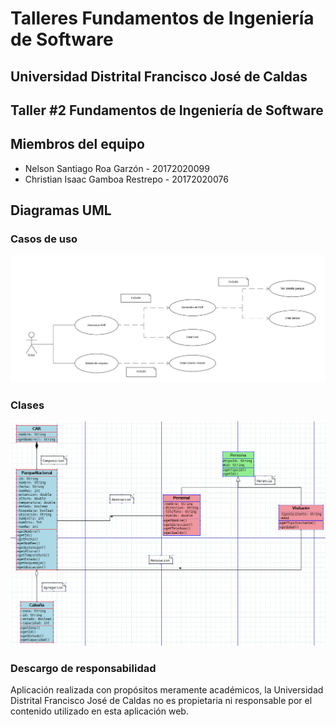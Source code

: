 # Talleres Fundamentos de Ingeniería de Software
## Universidad Distrital Francisco José de Caldas
## Taller #2 Fundamentos de Ingeniería de Software

## Miembros del equipo
- Nelson Santiago Roa Garzón - 20172020099 
- Christian Isaac Gamboa Restrepo - 20172020076

## Diagramas UML 
### Casos de uso

![](DiagramasUML/Diagrama%20-%20caso%20de%20uso.JPG)

### Clases

![](DiagramasUML/Diagrama%20-%20clases.png)

### Descargo de responsabilidad
Aplicación realizada con propósitos meramente académicos, 
la Universidad Distrital Francisco José de Caldas no es propietaria
ni responsable por el contenido utilizado en esta aplicación web.
